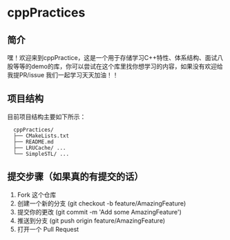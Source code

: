 # cppPractices

## 简介
嘿！欢迎来到cppPractice，这是一个用于存储学习C++特性、体系结构、面试八股等等的demo的库，你可以尝试在这个库里找你想学习的内容，如果没有欢迎给我提PR/issue
我们一起学习天天加油！！

## 项目结构
目前项目结构主要如下所示：
  
      cppPractices/
      ├── CMakeLists.txt
      ├── README.md
      ├── LRUCache/ ...
      └── SimpleSTL/ ...

## 提交步骤（如果真的有提交的话）
1.	Fork 这个仓库
2.	创建一个新的分支 (git checkout -b feature/AmazingFeature)
3.	提交你的更改 (git commit -m 'Add some AmazingFeature')
4.	推送到分支 (git push origin feature/AmazingFeature)
5.	打开一个 Pull Request
